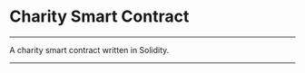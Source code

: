 # Charity Smart Contract
_______________________________________________________________________________

A charity smart contract written in Solidity.

_______________________________________________________________________________
